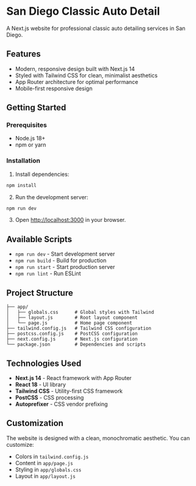 # San Diego Classic Auto Detail

A Next.js website for professional classic auto detailing services in San Diego.

## Features

- Modern, responsive design built with Next.js 14
- Styled with Tailwind CSS for clean, minimalist aesthetics
- App Router architecture for optimal performance
- Mobile-first responsive design

## Getting Started

### Prerequisites

- Node.js 18+ 
- npm or yarn

### Installation

1. Install dependencies:
```bash
npm install
```

2. Run the development server:
```bash
npm run dev
```

3. Open [http://localhost:3000](http://localhost:3000) in your browser.

## Available Scripts

- `npm run dev` - Start development server
- `npm run build` - Build for production
- `npm run start` - Start production server
- `npm run lint` - Run ESLint

## Project Structure

```
├── app/
│   ├── globals.css      # Global styles with Tailwind
│   ├── layout.js        # Root layout component
│   └── page.js          # Home page component
├── tailwind.config.js   # Tailwind CSS configuration
├── postcss.config.js    # PostCSS configuration
├── next.config.js       # Next.js configuration
└── package.json         # Dependencies and scripts
```

## Technologies Used

- **Next.js 14** - React framework with App Router
- **React 18** - UI library
- **Tailwind CSS** - Utility-first CSS framework
- **PostCSS** - CSS processing
- **Autoprefixer** - CSS vendor prefixing

## Customization

The website is designed with a clean, monochromatic aesthetic. You can customize:

- Colors in `tailwind.config.js`
- Content in `app/page.js`
- Styling in `app/globals.css`
- Layout in `app/layout.js`
